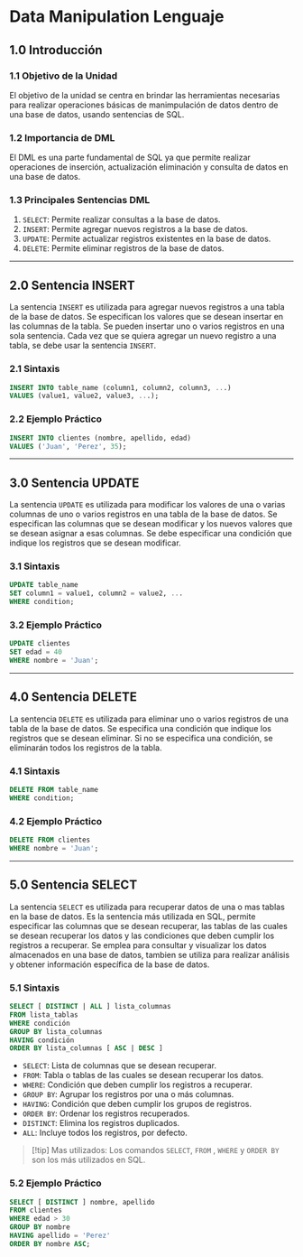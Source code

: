 # Data Manipulation Lenguaje

## 1.0 Introducción

### 1.1 Objetivo de la Unidad
El objetivo de la unidad se centra en brindar las herramientas necesarias para realizar operaciones básicas de manimpulación de datos dentro de una base de datos, usando sentencias de SQL.

### 1.2 Importancia de DML
El DML es una parte fundamental de SQL ya que permite realizar operaciones de inserción, actualización eliminación y consulta de datos en una base de datos.

### 1.3 Principales Sentencias DML
1. `SELECT`: Permite realizar consultas a la base de datos.
2. `INSERT`: Permite agregar nuevos registros a la base de datos.
3. `UPDATE`: Permite actualizar registros existentes en la base de datos.
4. `DELETE`: Permite eliminar registros de la base de datos.

---
## 2.0 Sentencia INSERT
La sentencia `INSERT` es utilizada para agregar nuevos registros a una tabla de la base de datos. Se especifican los valores que se desean insertar en las columnas de la tabla. Se pueden insertar uno o varios registros en una sola sentencia. Cada vez que se quiera agregar un nuevo registro a una tabla, se debe usar la sentencia `INSERT`.
### 2.1 Sintaxis
```sql
INSERT INTO table_name (column1, column2, column3, ...)
VALUES (value1, value2, value3, ...);
```

### 2.2 Ejemplo Práctico
```sql
INSERT INTO clientes (nombre, apellido, edad)
VALUES ('Juan', 'Perez', 35);
```
---
## 3.0 Sentencia UPDATE
La sentencia `UPDATE` es utilizada para modificar los valores de una o varias columnas de uno o varios registros en una tabla de la base de datos. Se especifican las columnas que se desean modificar y los nuevos valores que se desean asignar a esas columnas. Se debe especificar una condición que indique los registros que se desean modificar.

### 3.1 Sintaxis
```sql
UPDATE table_name
SET column1 = value1, column2 = value2, ...
WHERE condition;
```
### 3.2 Ejemplo Práctico
```sql
UPDATE clientes
SET edad = 40
WHERE nombre = 'Juan';
```
---
## 4.0 Sentencia DELETE
La sentencia `DELETE` es utilizada para eliminar uno o varios registros de una tabla de la base de datos. Se especifica una condición que indique los registros que se desean eliminar. Si no se especifica una condición, se eliminarán todos los registros de la tabla.

### 4.1 Sintaxis
```sql
DELETE FROM table_name
WHERE condition;
```

### 4.2 Ejemplo Práctico
```sql
DELETE FROM clientes
WHERE nombre = 'Juan';
```
---
## 5.0 Sentencia SELECT
La sentencia `SELECT` es utilizada para recuperar datos de una o mas tablas en la base de datos. Es la sentencia más utilizada en SQL, permite especificar las columnas que se desean recuperar, las tablas de las cuales se desean recuperar los datos y las condiciones que deben cumplir los registros a recuperar. Se emplea para consultar y visualizar los datos almacenados en una base de datos, tambien se utiliza para realizar análisis y obtener información específica de la base de datos.

### 5.1 Sintaxis
```sql
SELECT [ DISTINCT | ALL ] lista_columnas
FROM lista_tablas
WHERE condición
GROUP BY lista_columnas
HAVING condición
ORDER BY lista_columnas [ ASC | DESC ]
```

- `SELECT`: Lista de columnas que se desean recuperar.
- `FROM`: Tabla o tablas de las cuales se desean recuperar los datos.
- `WHERE`: Condición que deben cumplir los registros a recuperar.
- `GROUP BY`: Agrupar los registros por una o más columnas.
- `HAVING`: Condición que deben cumplir los grupos de registros.
- `ORDER BY`: Ordenar los registros recuperados.
- `DISTINCT`: Elimina los registros duplicados.
- `ALL`: Incluye todos los registros, por defecto.

> [!tip] Mas utilizados:
> Los comandos `SELECT`, `FROM` , `WHERE` y `ORDER BY` son los más utilizados en SQL.

### 5.2 Ejemplo Práctico
```sql
SELECT [ DISTINCT ] nombre, apellido
FROM clientes
WHERE edad > 30
GROUP BY nombre
HAVING apellido = 'Perez'
ORDER BY nombre ASC;
```
